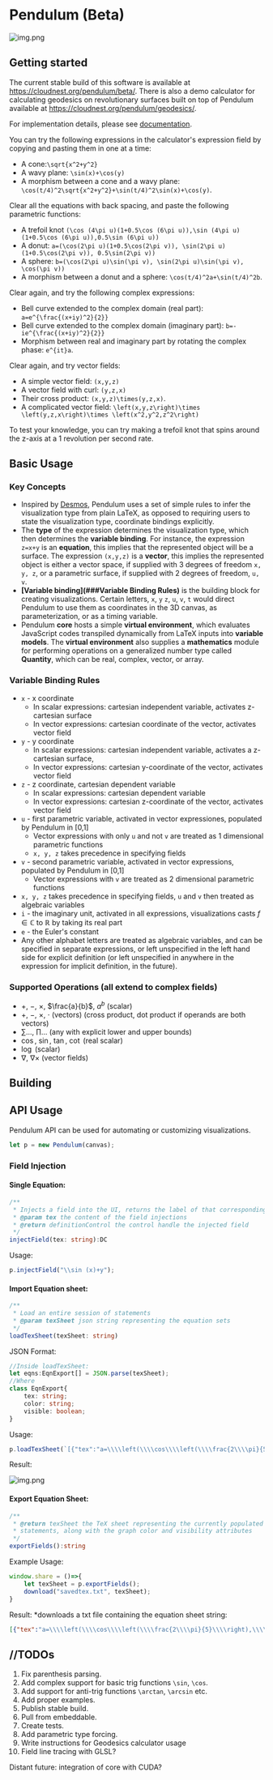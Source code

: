 # Pendulum (Beta)
![img.png](images/homepage.png)
## Getting started
The current stable build of this software is available at https://cloudnest.org/pendulum/beta/. There is also a demo calculator
for calculating geodesics on revolutionary surfaces built on top of Pendulum available at https://cloudnest.org/pendulum/geodesics/.

For implementation details, please see [documentation](https://github.com/YuelongLi/Pendulum-beta/blob/main/doc/DOCUMENTATION.md).

You can try the following expressions in the calculator's expression field by copying and pasting them in one at a time:
* A cone:`\sqrt{x^2+y^2}`
* A wavy plane: `\sin(x)+\cos(y)`
* A morphism between a cone and a wavy plane: `\cos(t/4)^2\sqrt{x^2+y^2}+\sin(t/4)^2\sin(x)+\cos(y)`.

Clear all the equations with back spacing, and paste the following parametric functions:
* A trefoil knot `(\cos (4\pi u)(1+0.5\cos (6\pi u)),\sin (4\pi u)(1+0.5\cos (6\pi u)),0.5\sin (6\pi u))`
* A donut: `a=(\cos(2\pi u)(1+0.5\cos(2\pi v)), \sin(2\pi u)(1+0.5\cos(2\pi v)), 0.5\sin(2\pi v))`
* A sphere: `b=(\cos(2\pi u)\sin(\pi v), \sin(2\pi u)\sin(\pi v), \cos(\pi v))`
* A morphism between a donut and a sphere: `\cos(t/4)^2a+\sin(t/4)^2b`.

Clear again, and try the following complex expressions:
* Bell curve extended to the complex domain (real part): `a=e^{\frac{(x+iy)^2}{2}}`
* Bell curve extended to the complex domain (imaginary part): `b=-ie^{\frac{(x+iy)^2}{2}}`
* Morphism between real and imaginary part by rotating the complex phase: `e^{it}a`.

Clear again, and try vector fields:
* A simple vector field: `(x,y,z)`
* A vector field with curl: `(y,z,x)`
* Their cross product: `(x,y,z)\times(y,z,x)`.
* A complicated vector field: `\left(x,y,z\right)\times \left(y,z,x\right)\times \left(x^2,y^2,z^2\right)`

To test your knowledge, you can try making a trefoil knot that spins around the z-axis at a 1 revolution per
second rate.

## Basic Usage
### Key Concepts
* Inspired by [Desmos](https://desmos.com/), Pendulum uses a set of simple rules to infer the
  visualization type from plain LaTeX, as opposed to requiring users to state the visualization type,
  coordinate bindings explicitly.
* The **type** of the expression determines the visualization type, which
  then determines the **variable binding**. For instance, the expression `z=x+y` is an **equation**, this implies
  that the represented object will be a surface. The expression `(x,y,z)` is a **vector**, this implies the
  represented object is either a vector space, if supplied with 3 degrees of freedom `x, y, z`, or a parametric
  surface, if supplied with 2 degrees of freedom, `u, v`.
* **[Variable binding](###Variable Binding Rules)** is the building block for creating visualizations. Certain letters, `x`, `y`
  `z`, `u`, `v`, `t` would direct Pendulum to use them as coordinates in the 3D canvas, as parameterization,
  or as a timing variable.
* Pendulum **core** hosts a simple **virtual environment**, which evaluates JavaScript codes transpiled dynamically from
  LaTeX inputs into **variable models**. The **virtual environment** also supplies a **mathematics**
  module for performing operations on a generalized number type called **Quantity**, which can be real, complex,
  vector, or array.

### Variable Binding Rules
* `x` - x coordinate
    * In scalar expressions: cartesian independent variable, activates z-cartesian surface
    * In vector expressions: cartesian coordinate of the vector, activates vector field
* `y` - y coordinate
    * In scalar expressions: cartesian independent variable, activates a z-cartesian surface,
    * In vector expressions: cartesian y-coordinate of the vector, activates vector field
* `z` - z coordinate, cartesian dependent variable
    * In scalar expressions: cartesian dependent variable
    * In vector expressions: cartesian z-coordinate of the vector, activates vector field
* `u` - first parametric variable, activated in vector expressiones, populated by Pendulum in [0,1]
    * Vector expressions with only `u` and not `v` are treated as 1 dimensional parametric functions
    * `x, y, z` takes precedence in specifying fields
* `v` - second parametric variable, activated in vector expressions, populated by Pendulum in [0,1]
  * Vector expressions with `v` are treated as 2 dimensional parametric functions
* `x, y, z` takes precedence in specifying fields, `u` and `v` then treated as algebraic variables
* `i` - the imaginary unit, activated in all expressions, visualizations casts $f\in\mathbb{C}$ to $\mathbb{R}$ by taking its real part
* `e` - the Euler's constant
* Any other alphabet letters are treated as algebraic variables, and can be specified in separate expressions, or left unspecified in the left hand side for explicit definition (or left unspecified in anywhere in the expression for implicit definition, in the future).

### Supported Operations (all extend to complex fields)
* $+$, $-$, $\times$, $\frac{a}{b}$, $a^b$ (scalar)
* $+$, $-$, $\times$, $\cdot$ (vectors) (cross product, dot product if operands are both vectors)
* $\sum...$, $\prod ...$ (any with explicit lower and upper bounds)
* $\cos$, $\sin$, $\tan$, $\cot$ (real scalar)
* $\log$ (scalar)
* $\nabla$, $\nabla \times$ (vector fields)
## Building
## API Usage
Pendulum API can be used for automating or customizing visualizations.
```typescript
let p = new Pendulum(canvas);
```
### Field Injection
#### Single Equation:
```typescript
/**
 * Injects a field into the UI, returns the label of that corresponding field
 * @param tex the content of the field injections
 * @return definitionControl the control handle the injected field
 */
injectField(tex: string):DC
```
Usage:
```typescript
p.injectField("\\sin (x)+y");
```

#### Import Equation sheet:
```typescript
/**
 * Load an entire session of statements
 * @param texSheet json string representing the equation sets
 */
loadTexSheet(texSheet: string)
```
JSON Format:
```typescript
//Inside loadTexSheet:
let eqns:EqnExport[] = JSON.parse(texSheet);
//Where
class EqnExport{
    tex: string;
    color: string;
    visible: boolean;
}
```
Usage:
```typescript
p.loadTexSheet(`[{"tex":"a=\\\\left(\\\\cos\\\\left(\\\\frac{2\\\\pi}{5}\\\\right),\\\\sin\\\\left(\\\\frac{2\\\\pi}{5}\\\\right),1\\\\right)","color":"blue","visible":false},{"tex":"b=\\\\left(\\\\cos\\\\left(\\\\frac{4\\\\pi}{5}\\\\right),\\\\sin\\\\left(\\\\frac{4\\\\pi}{5}\\\\right),1\\\\right)","color":"blue","visible":false},{"tex":"c=\\\\left(\\\\cos\\\\left(\\\\frac{6\\\\pi}{5}\\\\right),\\\\sin\\\\left(\\\\frac{6\\\\pi}{5}\\\\right),1\\\\right)","color":"blue","visible":false},{"tex":"d=\\\\left(\\\\cos\\\\left(\\\\frac{8\\\\pi}{5}\\\\right),\\\\sin\\\\left(\\\\frac{8\\\\pi}{5}\\\\right),1\\\\right)","color":"blue","visible":false},{"tex":"f=\\\\left(\\\\cos\\\\left(\\\\frac{10\\\\pi}{5}\\\\right),\\\\sin\\\\left(\\\\frac{10\\\\pi}{5}\\\\right),1\\\\right)","color":"blue","visible":false},{"tex":"a+\\\\left(b-a\\\\right)u","color":"blue","visible":true},{"tex":"b+\\\\left(c-b\\\\right)u","color":"blue","visible":true},{"tex":"c+\\\\left(d-c\\\\right)u","color":"blue","visible":true},{"tex":"d+\\\\left(f-d\\\\right)u","color":"blue","visible":true},{"tex":"f+\\\\left(a-f\\\\right)u","color":"blue","visible":true},{"tex":"\\\\left(a+\\\\left(b-a\\\\right)u\\\\right)v","color":"purple","visible":true},{"tex":"\\\\left(b+\\\\left(c-b\\\\right)u\\\\right)v","color":"orange","visible":true},{"tex":"\\\\left(c+\\\\left(d-c\\\\right)u\\\\right)v","color":"green","visible":true},{"tex":"\\\\left(d+\\\\left(f-d\\\\right)u\\\\right)v","color":"red","visible":true},{"tex":"\\\\left(f+\\\\left(a-f\\\\right)u\\\\right)v","color":"blue","visible":true}]`);
```
Result:

![img.png](./doc/img_39.png)

#### Export Equation Sheet:
```typescript
/**
 * @return texSheet the TeX sheet representing the currently populated 
 * statements, along with the graph color and visibility attributes
 */
exportFields():string
```
Example Usage:
```typescript
window.share = ()=>{
    let texSheet = p.exportFields();
    download("savedtex.txt", texSheet);
}
```
Result: *downloads a txt file containing the equation sheet string:
```json
[{"tex":"a=\\\\left(\\\\cos\\\\left(\\\\frac{2\\\\pi}{5}\\\\right),\\\\sin\\\\left(\\\\frac{2\\\\pi}{5}\\\\right),1\\\\right)","color":"blue","visible":false},{"tex":"b=\\\\left(\\\\cos\\\\left(\\\\frac{4\\\\pi}{5}\\\\right),\\\\sin\\\\left(\\\\frac{4\\\\pi}{5}\\\\right),1\\\\right)","color":"blue","visible":false},{"tex":"c=\\\\left(\\\\cos\\\\left(\\\\frac{6\\\\pi}{5}\\\\right),\\\\sin\\\\left(\\\\frac{6\\\\pi}{5}\\\\right),1\\\\right)","color":"blue","visible":false},{"tex":"d=\\\\left(\\\\cos\\\\left(\\\\frac{8\\\\pi}{5}\\\\right),\\\\sin\\\\left(\\\\frac{8\\\\pi}{5}\\\\right),1\\\\right)","color":"blue","visible":false},{"tex":"f=\\\\left(\\\\cos\\\\left(\\\\frac{10\\\\pi}{5}\\\\right),\\\\sin\\\\left(\\\\frac{10\\\\pi}{5}\\\\right),1\\\\right)","color":"blue","visible":false},{"tex":"a+\\\\left(b-a\\\\right)u","color":"blue","visible":true},{"tex":"b+\\\\left(c-b\\\\right)u","color":"blue","visible":true},{"tex":"c+\\\\left(d-c\\\\right)u","color":"blue","visible":true},{"tex":"d+\\\\left(f-d\\\\right)u","color":"blue","visible":true},{"tex":"f+\\\\left(a-f\\\\right)u","color":"blue","visible":true},{"tex":"\\\\left(a+\\\\left(b-a\\\\right)u\\\\right)v","color":"purple","visible":true},{"tex":"\\\\left(b+\\\\left(c-b\\\\right)u\\\\right)v","color":"orange","visible":true},{"tex":"\\\\left(c+\\\\left(d-c\\\\right)u\\\\right)v","color":"green","visible":true},{"tex":"\\\\left(d+\\\\left(f-d\\\\right)u\\\\right)v","color":"red","visible":true},{"tex":"\\\\left(f+\\\\left(a-f\\\\right)u\\\\right)v","color":"blue","visible":true}]
```

## //TODOs
1. Fix parenthesis parsing.
2. Add complex support for basic trig functions `\sin`, `\cos`.
3. Add support for anti-trig functions `\arctan`, `\arcsin` etc.
4. Add proper examples.
5. Publish stable build.
6. Pull from embeddable.
7. Create tests.
8. Add parametric type forcing.
9. Write instructions for Geodesics calculator usage
10. Field line tracing with GLSL?

Distant future: integration of core with CUDA?